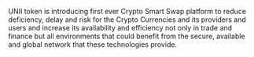 UNII token is introducing first ever Crypto Smart Swap platform to reduce deficiency, delay and risk for the Crypto Currencies and its providers and users and increase its availability and efficiency not only in trade and finance but all environments that could benefit from the secure, available and global network that these technologies provide. 
